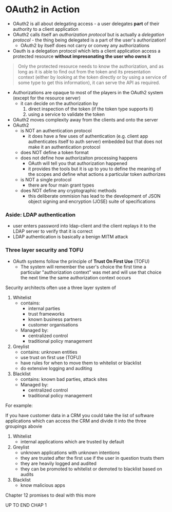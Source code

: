 # OAuth2 in Action

* OAuth2 is all about delegating access - a user delegates **part** of their authority to a client application
* OAuth2 calls itself an _authorization protocol_ but is actually a _delegation protocol_ - the thing being delegated is a part of the user's authorization!
    * OAuth2 by itself does not carry or convey any authorizations
* Oauth is a delegation protocol which lets a client application access a protected resource **without impresonating the user who owns it**

> Only the protected resource needs to know the authorization, and as long as
> it is able to find out from the token and its presentation context (either by
> looking at the token directly or by using a service of some type to get this
> information), it can serve the API as required.

* Authorizations are opaque to most of the players in the OAuth2 system (except for the resource server)
    * it can decide on the authorization by
        1. direct inspection of the token (if the token type supports it)
        2. using a service to validate the token
* OAuth2 moves complexity away from the clients and onto the server
* OAuth2
    * is NOT an authentication protocol
        * it does have a few uses of authentication (e.g. client app authenticates itself to auth server) embedded but that does not make it an authentication protocol
    * does NOT define a token format
    * does not define how authorizaiton processing happens
        * OAuth will tell you that authorization happened
        * it provides the tools but it is up to you to define the meaning of the scopes and define what actions a particular token authorizes
    * is NOT a single protocol
        * there are four main grant types
    * does NOT define any cryptographic methods
        * this deliberate ommision has lead to the development of JSON object signing and encryption (JOSE) suite of specifications

### Aside: LDAP authentication

* user enters password into ldap-client and the client replays it to the LDAP server to verify that it is correct
* LDAP authentication is basically a benign MITM attack

### Three layer security and TOFU

* OAuth systems follow the principle of **Trust On First Use** (TOFU)
    * The system will remember the user's choice the first time a particular "authorization context" was met and will use that choice the next time the same authorization context occurs

Security architects often use a three layer system of

1. Whitelist
    * contains:
        * internal parties
        * trust frameworks
        * known business partners
        * customer organisations
    * Managed by:
        * centralized control
        * traditional policy management
2. Greylist
    * contains: unknown entities
    * use trust on first use (TOFU)
    * have rules for when to move them to whitelist or blacklist
    * do extensive logging and auditing
3. Blacklist
    * contains: known bad parties, attack sites
    * Managed by:
        * centralized control
        * traditional policy management

For example:

If you have customer data in a CRM you could take the list of software applications which can access the CRM and divide it into the three groupings abovie

1. Whitelist
    * internal applications which are trusted by default
2. Greylist
    * unknown applications with unknown intentions
    * they are trusted after the first use if the user in question trusts them
    * they are heavily logged and audited
    * they can be promoted to whitelist or demoted to blacklist based on audits
3. Blacklist
    * know malicious apps

Chapter 12 promises to deal with this more

UP TO END CHAP 1
